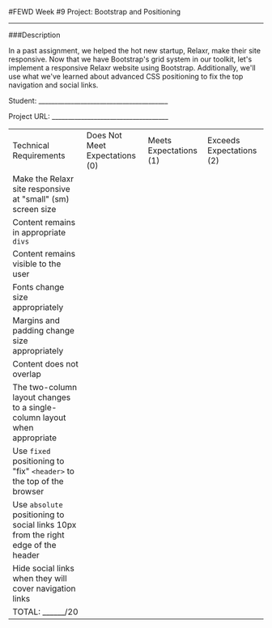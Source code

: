 #FEWD Week #9 Project: Bootstrap and Positioning

---


###Description


In a past assignment, we helped the hot new startup, Relaxr, make their site responsive. Now that we have Bootstrap's grid system in our toolkit, let's implement a responsive Relaxr website using Bootstrap. Additionally, we'll use what we've learned about advanced CSS positioning to fix the top navigation and social links.

Student: ________________________________________

Project URL: ____________________________________

|                                                                                               |                                |                        |                          |
|-----------------------------------------------------------------------------------------------|--------------------------------|------------------------|--------------------------|
| Technical Requirements                                                                        | Does Not Meet Expectations (0) | Meets Expectations (1) | Exceeds Expectations (2) |
| Make the Relaxr site responsive at "small" (sm) screen size                                                       |                                |                        |                          |
| Content remains in appropriate ```divs```                                                     |                                |                        |                          |
| Content remains visible to the user                                                           |                                |                        |                          |
| Fonts change size appropriately                                                               |                                |                        |                          |
| Margins and padding change size appropriately                                                 |                                |                        |                          |
| Content does not overlap                                                                      |                                |                        |                          |
| The two-column layout changes to a single-column layout when appropriate |                                |                        |                          |
|  Use `fixed` positioning to "fix" `<header>` to the top of the browser |                                |                        |                          |
|  Use `absolute` positioning to social links 10px from the right edge of the header |                                |                        |                          |
|  Hide social links when they will cover navigation links |                                |                        |                          |
| TOTAL: ______/20                                                                              |                                |                        |                          |